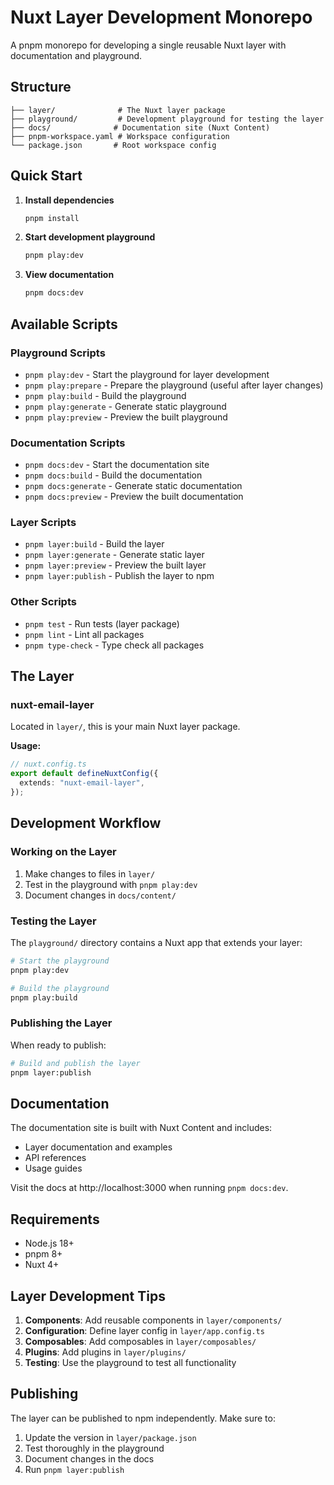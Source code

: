 # Nuxt Layer Development Monorepo

A pnpm monorepo for developing a single reusable Nuxt layer with documentation and playground.

## Structure

```
├── layer/              # The Nuxt layer package
├── playground/         # Development playground for testing the layer
├── docs/              # Documentation site (Nuxt Content)
├── pnpm-workspace.yaml # Workspace configuration
└── package.json       # Root workspace config
```

## Quick Start

1. **Install dependencies**

   ```bash
   pnpm install
   ```

2. **Start development playground**

   ```bash
   pnpm play:dev
   ```

3. **View documentation**

   ```bash
   pnpm docs:dev
   ```

## Available Scripts

### Playground Scripts

- `pnpm play:dev` - Start the playground for layer development
- `pnpm play:prepare` - Prepare the playground (useful after layer changes)
- `pnpm play:build` - Build the playground
- `pnpm play:generate` - Generate static playground
- `pnpm play:preview` - Preview the built playground

### Documentation Scripts

- `pnpm docs:dev` - Start the documentation site
- `pnpm docs:build` - Build the documentation
- `pnpm docs:generate` - Generate static documentation
- `pnpm docs:preview` - Preview the built documentation

### Layer Scripts

- `pnpm layer:build` - Build the layer
- `pnpm layer:generate` - Generate static layer
- `pnpm layer:preview` - Preview the built layer
- `pnpm layer:publish` - Publish the layer to npm

### Other Scripts

- `pnpm test` - Run tests (layer package)
- `pnpm lint` - Lint all packages
- `pnpm type-check` - Type check all packages

## The Layer

### nuxt-email-layer

Located in `layer/`, this is your main Nuxt layer package.

**Usage:**

```ts
// nuxt.config.ts
export default defineNuxtConfig({
  extends: "nuxt-email-layer",
});
```

## Development Workflow

### Working on the Layer

1. Make changes to files in `layer/`
2. Test in the playground with `pnpm play:dev`
3. Document changes in `docs/content/`

### Testing the Layer

The `playground/` directory contains a Nuxt app that extends your layer:

```bash
# Start the playground
pnpm play:dev

# Build the playground
pnpm play:build
```

### Publishing the Layer

When ready to publish:

```bash
# Build and publish the layer
pnpm layer:publish
```

## Documentation

The documentation site is built with Nuxt Content and includes:

- Layer documentation and examples
- API references
- Usage guides

Visit the docs at http://localhost:3000 when running `pnpm docs:dev`.

## Requirements

- Node.js 18+
- pnpm 8+
- Nuxt 4+

## Layer Development Tips

1. **Components**: Add reusable components in `layer/components/`
2. **Configuration**: Define layer config in `layer/app.config.ts`
3. **Composables**: Add composables in `layer/composables/`
4. **Plugins**: Add plugins in `layer/plugins/`
5. **Testing**: Use the playground to test all functionality

## Publishing

The layer can be published to npm independently. Make sure to:

1. Update the version in `layer/package.json`
2. Test thoroughly in the playground
3. Document changes in the docs
4. Run `pnpm layer:publish`
